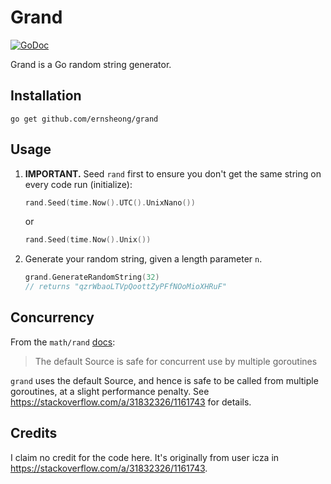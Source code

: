 # Grand

[![GoDoc](https://godoc.org/github.com/ernsheong/grand?status.svg)](http://godoc.org/github.com/ernsheong/grand)

Grand is a Go random string generator.

## Installation

`go get github.com/ernsheong/grand`

## Usage

1. **IMPORTANT.** Seed `rand` first to ensure you don't get the same string on every code run (initialize):

    ```go
    rand.Seed(time.Now().UTC().UnixNano())
    ```

    or

    ```go
    rand.Seed(time.Now().Unix())
    ```

1. Generate your random string, given a length parameter `n`.

    ```go
    grand.GenerateRandomString(32)
    // returns "qzrWbaoLTVpQoottZyPFfNOoMioXHRuF"
    ```

## Concurrency

From the `math/rand` [docs](https://golang.org/pkg/math/rand/):
> The default Source is safe for concurrent use by multiple goroutines

`grand` uses the default Source, and hence is safe to be called from multiple goroutines, at a slight performance penalty. See https://stackoverflow.com/a/31832326/1161743 for details.

## Credits

I claim no credit for the code here. It's originally from user icza in https://stackoverflow.com/a/31832326/1161743.
